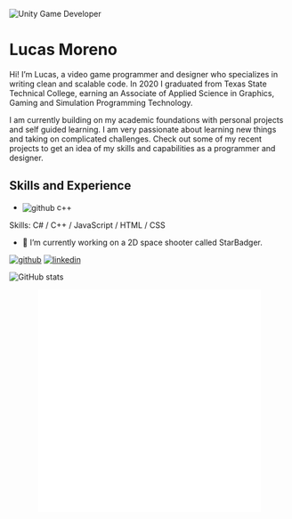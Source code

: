 ![Unity Game Developer](https://i.gyazo.com/2039979d60ea058062911d3c99462db9.png)
# Lucas Moreno 
Hi! I’m Lucas, a video game programmer and designer who specializes in writing clean and scalable code. In 2020 I graduated from Texas State Technical College, earning an Associate of Applied Science in Graphics, Gaming and Simulation Programming Technology.

I am currently building on my academic foundations with personal projects and self guided learning. I am very passionate about learning new things and taking on complicated challenges. Check out some of my recent projects to get an idea of my skills and capabilities as a programmer and designer.

## Skills and Experience
* <img src='https://cdn.jsdelivr.net/npm/simple-icons@3.0.1/icons/github.svg' alt='github' height='15' align="center"> c++

Skills: C# / C++ / JavaScript / HTML / CSS

- 🔭 I’m currently working on a 2D space shooter called StarBadger. 


[<img src='https://cdn.jsdelivr.net/npm/simple-icons@3.0.1/icons/github.svg' alt='github' height='15'>](https://github.com/la-moreno)  [<img src='https://cdn.jsdelivr.net/npm/simple-icons@3.0.1/icons/linkedin.svg' alt='linkedin' height='40'>](https://www.linkedin.com/in/lucas-moreno-690a561b2/)  

![GitHub stats](https://github-readme-stats.vercel.app/api?username=la-moreno&show_icons=true&count_private=true&bg_color=22272e&border_color=545d68&text_color=adbac7)

<div align="center">
    <img src="TestSVG.svg" width="400" height="400" alt="css-in-readme">
</div>
